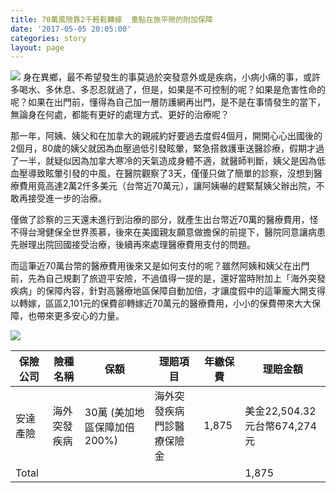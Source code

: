 ```yaml
---
title: 70萬風險靠2千輕鬆轉嫁  重點在旅平險的附加保障
date: '2017-05-05 20:05:00'
categories: story
layout: page
---
```


![](https://www2.leishan.com.tw/pic/insurance/story/002/002-1.jpg)
身在異鄉，最不希望發生的事莫過於突發意外或是疾病，小病小痛的事，或許多喝水、多休息、多忍忍就過了，但是，如果是不可控制的呢？如果是危害性命的呢？如果在出門前，懂得為自己加一層防護網再出門，是不是在事情發生的當下，無論身在何處，都能有更好的處理方式、更好的治療呢？

那一年，阿姨、姨父和在加拿大的親戚約好要過去度假4個月，開開心心出國後的2個月，80歲的姨父就因為血壓過低引發眩暈，緊急搭救護車送醫診療，假期才過了一半，就疑似因為加拿大寒冷的天氣造成身體不適，就醫師判斷，姨父是因為低血壓導致眩暈引發的中風，在醫院觀察了3天，僅僅只做了簡單的診察，沒想到醫療費用竟高達2萬2仟多美元（台幣近70萬元），讓阿姨嚇的趕緊幫姨父辦出院，不敢再接受進一步的治療。

僅做了診察的三天還未進行到治療的部分，就產生出台幣近70萬的醫療費用，怪不得台灣健保全世界羨慕，後來在美國親友願意做擔保的前提下，醫院同意讓病患先辦理出院回國接受治療，後續再來處理醫療費用支付的問題。

而這筆近70萬台幣的醫療費用後來又是如何支付的呢？雖然阿姨和姨父在出門前，先為自己規劃了旅遊平安險，不過值得一提的是，還好當時附加上「海外突發疾病」的保障內容，針對高醫療地區保障自動加倍，才讓度假中的這筆龐大開支得以轉嫁，區區2,101元的保費卻轉嫁近70萬元的醫療費用，小小的保費帶來大大保障，也帶來更多安心的力量。

![](https://www2.leishan.com.tw/pic/insurance/story/002/002-2.jpg)

|保險公司|險種名稱|保額|理賠項目|年繳保費|理賠金額|
|---|---|---|---|---|---|
|安達產險|海外突發疾病|30萬 (美加地區保障加倍200%)|海外突發疾病門診醫療保險金|1,875|美金22,504.32元台幣674,274元|
|Total|||||1,875|
